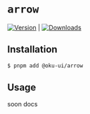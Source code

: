 # `arrow`

<span><a href="https://www.npmjs.com/package/@oku-ui/arrow "><img src="https://img.shields.io/npm/v/@oku-ui/arrow?style=flat&colorA=18181B&colorB=28CF8D" alt="Version"></a> </span> | <span> <a href="https://www.npmjs.com/package/@oku-ui/arrow"> <img src="https://img.shields.io/npm/dm/@oku-ui/arrow?style=flat&colorA=18181B&colorB=28CF8D" alt="Downloads"> </a> </span>

## Installation

```sh
$ pnpm add @oku-ui/arrow
```

## Usage

soon docs